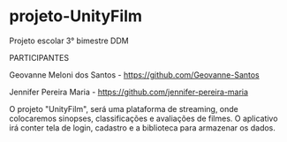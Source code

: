 # projeto-UnityFilm
Projeto escolar 3° bimestre DDM

PARTICIPANTES

Geovanne Meloni dos Santos  - https://github.com/Geovanne-Santos


Jennifer Pereira Maria      - https://github.com/jennifer-pereira-maria


O projeto "UnityFilm", será uma plataforma de streaming, onde colocaremos sinopses, classificações e avaliações de filmes. O aplicativo irá conter tela de login, cadastro e a biblioteca para armazenar os dados.
